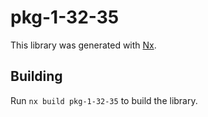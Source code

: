 # pkg-1-32-35

This library was generated with [Nx](https://nx.dev).

## Building

Run `nx build pkg-1-32-35` to build the library.
